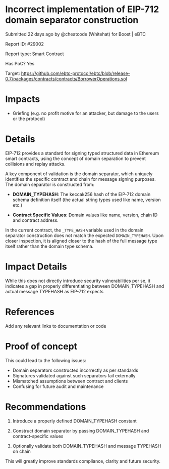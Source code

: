 # Incorrect implementation of EIP-712 domain separator construction

Submitted 22 days ago by @cheatcode (Whitehat) for Boost | eBTC

Report ID: #29002

Report type: Smart Contract

Has PoC? Yes

Target: https://github.com/ebtc-protocol/ebtc/blob/release-0.7/packages/contracts/contracts/BorrowerOperations.sol

# Impacts
- Griefing (e.g. no profit motive for an attacker, but damage to the users or the protocol)

# Details

EIP-712 provides a standard for signing typed structured data in Ethereum smart contracts, using the concept of domain separation to prevent collisions and replay attacks.

A key component of validation is the domain separator, which uniquely identifies the specific contract and chain for message signing purposes. The domain separator is constructed from:

- **DOMAIN_TYPEHASH**: The keccak256 hash of the EIP-712 domain schema definition itself (the actual string types used like name, version etc.)

- **Contract Specific Values**: Domain values like name, version, chain ID and contract address.

In the current contract, the `_TYPE_HASH` variable used in the domain separator construction does not match the expected `DOMAIN_TYPEHASH`. Upon closer inspection, it is aligned closer to the hash of the full message type itself rather than the domain type schema.

# Impact Details

While this does not directly introduce security vulnerabilities per se, it indicates a gap in properly differentiating between DOMAIN_TYPEHASH and actual message TYPEHASH as EIP-712 expects

# References

Add any relevant links to documentation or code

# Proof of concept

This could lead to the following issues:

- Domain separators constructed incorrectly as per standards
- Signatures validated against such separators fail externally
- Mismatched assumptions between contract and clients
- Confusing for future audit and maintenance

# Recommendations

1. Introduce a properly defined DOMAIN_TYPEHASH constant

2. Construct domain separator by passing DOMAIN_TYPEHASH and contract-specific values

3. Optionally validate both DOMAIN_TYPEHASH and message TYPEHASH on chain

This will greatly improve standards compliance, clarity and future security.
